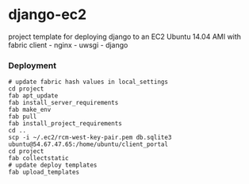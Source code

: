 # django-ec2
project template for deploying django to an EC2 Ubuntu 14.04 AMI with fabric 
client - nginx - uwsgi - django


### Deployment

    # update fabric hash values in local_settings
    cd project
    fab apt_update
    fab install_server_requirements
    fab make_env
    fab pull
    fab install_project_requirements
    cd ..
    scp -i ~/.ec2/rcm-west-key-pair.pem db.sqlite3 ubuntu@54.67.47.65:/home/ubuntu/client_portal
    cd project
    fab collectstatic
    # update deploy templates
    fab upload_templates

